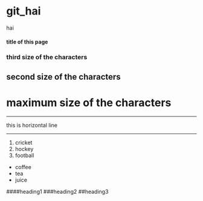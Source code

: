 # git_hai
hai
#### title of this page
### third size of the characters
## second size of the characters
# maximum size of the characters

***
this is horizontal line
***

1. cricket
2. hockey
3. football


- coffee
- tea
- juice

####heading1
###heading2
##heading3


